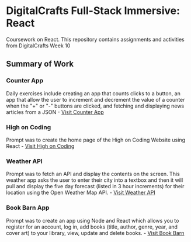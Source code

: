 # DigitalCrafts Full-Stack Immersive: React
Coursework on React. This repository contains assignments and activities from DigitalCrafts Week 10

## Summary of Work

### Counter App
Daily exercises include creating an app that counts clicks to a button, an app that allow the user to increment and decrement the value of a counter when the "+" or "-" buttons are clicked, and fetching and displaying news articles from a JSON - [Visit Counter App](https://github.com/kjdonoghue/DC-React/tree/master/counter-app)

### High on Coding
Prompt was to create the home page of the High on Coding Website using React - [Visit High on Coding](https://github.com/kjdonoghue/DC-React/tree/master/high-on-coding)


### Weather API
Prompt was to fetch an API and display the contents on the screen. This weather app asks the user to enter their city into a textbox and then it will pull and display the five day forecast (listed in 3 hour increments) for their location using the Open Weather Map API. - [Visit Weather API](https://github.com/kjdonoghue/DC-React/tree/master/weather-api)

### Book Barn App
Prompt was to create an app using Node and React which allows you to register for an account, log in, add books (title, author, genre, year, and cover art) to your library, view, update and delete books. - [Visit Book Barn](https://github.com/kjdonoghue/DC-React/tree/master/book-barn-app)